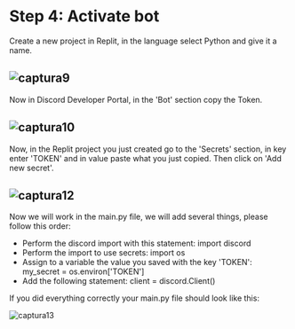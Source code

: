 # Step 4: Activate bot

Create a new project in Replit, in the language select Python and give it a name. 

![captura9](https://github.com/VictorFloresJuarez/Workshop-Bots-on-Discord/blob/main/Resources/captura9.png?raw=true)
----------------------------------------------------------------------------------
Now in Discord Developer Portal, in the 'Bot' section copy the Token.

![captura10](https://github.com/VictorFloresJuarez/Workshop-Bots-on-Discord/blob/main/Resources/captura10.png?raw=true)
----------------------------------------------------------------------------------
Now, in the Replit project you just created go to the 'Secrets' section, in key enter 'TOKEN' and in value paste what you just copied. Then click on 'Add new secret'.

![captura12](https://github.com/VictorFloresJuarez/Workshop-Bots-on-Discord/blob/main/Resources/captura12.png?raw=true)
----------------------------------------------------------------------------------

Now we will work in the main.py file, we will add several things, please follow this order:
- Perform the discord import with this statement: import discord
- Perform the import to use secrets: import os
- Assign to a variable the value you saved with the key 'TOKEN': my_secret = os.environ['TOKEN']
- Add the following statement: client = discord.Client()

If you did everything correctly your main.py file should look like this:

![captura13](https://github.com/VictorFloresJuarez/Workshop-Bots-on-Discord/blob/main/Resources/captura13.png?raw=true)
